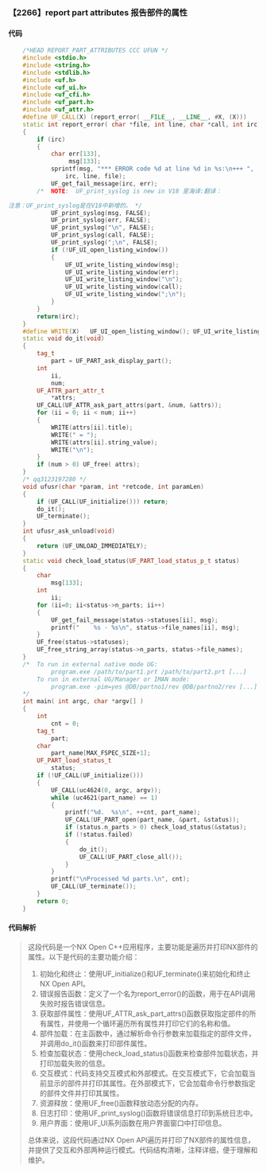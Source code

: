 ### 【2266】report part attributes 报告部件的属性

#### 代码

```cpp
    /*HEAD REPORT_PART_ATTRIBUTES CCC UFUN */  
    #include <stdio.h>  
    #include <string.h>  
    #include <stdlib.h>  
    #include <uf.h>  
    #include <uf_ui.h>  
    #include <uf_cfi.h>  
    #include <uf_part.h>  
    #include <uf_attr.h>  
    #define UF_CALL(X) (report_error( __FILE__, __LINE__, #X, (X)))  
    static int report_error( char *file, int line, char *call, int irc)  
    {  
        if (irc)  
        {  
            char err[133],  
                 msg[133];  
            sprintf(msg, "*** ERROR code %d at line %d in %s:\n+++ ",  
                irc, line, file);  
            UF_get_fail_message(irc, err);  
        /*  NOTE:  UF_print_syslog is new in V18 里海译:翻译：

注意：UF_print_syslog是在V18中新增的。 */  
            UF_print_syslog(msg, FALSE);  
            UF_print_syslog(err, FALSE);  
            UF_print_syslog("\n", FALSE);  
            UF_print_syslog(call, FALSE);  
            UF_print_syslog(";\n", FALSE);  
            if (!UF_UI_open_listing_window())  
            {  
                UF_UI_write_listing_window(msg);  
                UF_UI_write_listing_window(err);  
                UF_UI_write_listing_window("\n");  
                UF_UI_write_listing_window(call);  
                UF_UI_write_listing_window(";\n");  
            }  
        }  
        return(irc);  
    }  
    #define WRITE(X)   UF_UI_open_listing_window(); UF_UI_write_listing_window(X)  
    static void do_it(void)  
    {  
        tag_t  
            part = UF_PART_ask_display_part();  
        int  
            ii,  
            num;  
        UF_ATTR_part_attr_t  
            *attrs;  
        UF_CALL(UF_ATTR_ask_part_attrs(part, &num, &attrs));  
        for (ii = 0; ii < num; ii++)  
        {  
            WRITE(attrs[ii].title);  
            WRITE(" = ");  
            WRITE(attrs[ii].string_value);  
            WRITE("\n");  
        }  
        if (num > 0) UF_free( attrs);  
    }  
    /* qq3123197280 */  
    void ufusr(char *param, int *retcode, int paramLen)  
    {  
        if (UF_CALL(UF_initialize())) return;  
        do_it();  
        UF_terminate();  
    }  
    int ufusr_ask_unload(void)  
    {  
        return (UF_UNLOAD_IMMEDIATELY);  
    }  
    static void check_load_status(UF_PART_load_status_p_t status)  
    {  
        char  
            msg[133];  
        int  
            ii;  
        for (ii=0; ii<status->n_parts; ii++)  
        {  
            UF_get_fail_message(status->statuses[ii], msg);  
            printf("    %s - %s\n", status->file_names[ii], msg);  
        }  
        UF_free(status->statuses);  
        UF_free_string_array(status->n_parts, status->file_names);  
    }  
    /*  To run in external native mode UG:  
            program.exe /path/to/part1.prt /path/to/part2.prt [...]  
        To run in external UG/Manager or IMAN mode:  
            program.exe -pim=yes @DB/partno1/rev @DB/partno2/rev [...]  
    */  
    int main( int argc, char *argv[] )  
    {  
        int  
            cnt = 0;  
        tag_t  
            part;  
        char  
            part_name[MAX_FSPEC_SIZE+1];  
        UF_PART_load_status_t  
            status;  
        if (!UF_CALL(UF_initialize()))  
        {  
            UF_CALL(uc4624(0, argc, argv));  
            while (uc4621(part_name) == 1)  
            {  
                printf("%d.  %s\n", ++cnt, part_name);  
                UF_CALL(UF_PART_open(part_name, &part, &status));  
                if (status.n_parts > 0) check_load_status(&status);  
                if (!status.failed)  
                {  
                    do_it();  
                    UF_CALL(UF_PART_close_all());  
                }  
            }  
            printf("\nProcessed %d parts.\n", cnt);  
            UF_CALL(UF_terminate());  
        }  
        return 0;  
    }

```

#### 代码解析

> 这段代码是一个NX Open C++应用程序，主要功能是遍历并打印NX部件的属性。以下是代码的主要功能介绍：
>
> 1. 初始化和终止：使用UF_initialize()和UF_terminate()来初始化和终止NX Open API。
> 2. 错误报告函数：定义了一个名为report_error()的函数，用于在API调用失败时报告错误信息。
> 3. 获取部件属性：使用UF_ATTR_ask_part_attrs()函数获取指定部件的所有属性，并使用一个循环遍历所有属性并打印它们的名称和值。
> 4. 部件加载：在主函数中，通过解析命令行参数来加载指定的部件文件，并调用do_it()函数来打印部件属性。
> 5. 检查加载状态：使用check_load_status()函数来检查部件加载状态，并打印加载失败的信息。
> 6. 交互模式：代码支持交互模式和外部模式。在交互模式下，它会加载当前显示的部件并打印其属性。在外部模式下，它会加载命令行参数指定的部件文件并打印其属性。
> 7. 资源释放：使用UF_free()函数释放动态分配的内存。
> 8. 日志打印：使用UF_print_syslog()函数将错误信息打印到系统日志中。
> 9. 用户界面：使用UF_UI系列函数在用户界面窗口中打印信息。
>
> 总体来说，这段代码通过NX Open API遍历并打印了NX部件的属性信息，并提供了交互和外部两种运行模式。代码结构清晰，注释详细，便于理解和维护。
>
